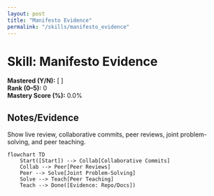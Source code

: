 ```yaml
---
layout: post
title: "Manifesto Evidence"
permalink: "/skills/manifesto_evidence"
---
```

# Skill: Manifesto Evidence

**Mastered (Y/N):** [ ]  
**Rank (0–5):** 0  
**Mastery Score (%):** 0.0%

## Notes/Evidence
Show live review, collaborative commits, peer reviews, joint problem-solving, and peer teaching.

```mermaid
flowchart TD
    Start([Start]) --> Collab[Collaborative Commits]
    Collab --> Peer[Peer Reviews]
    Peer --> Solve[Joint Problem-Solving]
    Solve --> Teach[Peer Teaching]
    Teach --> Done([Evidence: Repo/Docs])